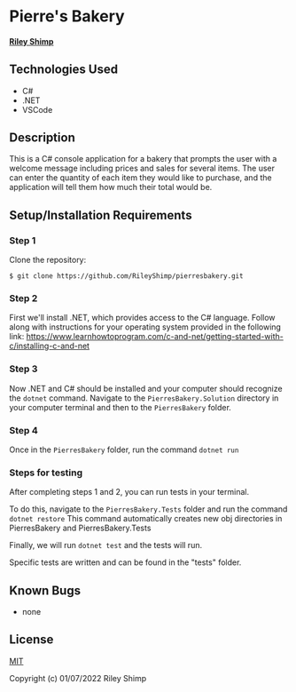 # Pierre's Bakery

#### [Riley Shimp](https://www.github.com/rileyshimp)

## Technologies Used

* C#
* .NET
* VSCode

## Description
This is a C# console application for a bakery that prompts the user with a welcome message including prices and sales for several items. The user can enter the quantity of each item they would like to purchase, and the application will tell them how much their total would be.

## Setup/Installation Requirements

### Step 1
Clone the repository:
``` 
$ git clone https://github.com/RileyShimp/pierresbakery.git 
```
### Step 2
First we'll install .NET, which provides access to the C# language. Follow along with instructions for your operating system provided in the following link: 
https://www.learnhowtoprogram.com/c-and-net/getting-started-with-c/installing-c-and-net

### Step 3
Now .NET and C# should be installed and your computer should recognize the `dotnet` command.
Navigate to the `PierresBakery.Solution` directory in your computer terminal and then to the `PierresBakery` folder.

### Step 4
Once in the `PierresBakery` folder, run the command `dotnet run`

### Steps for testing
After completing steps 1 and 2, you can run tests in your terminal.

To do this, navigate to the `PierresBakery.Tests` folder and run the command `dotnet restore`
This command automatically creates new obj directories in PierresBakery and PierresBakery.Tests

Finally, we will run `dotnet test` and the tests will run.

Specific tests are written and can be found in the "tests" folder.

## Known Bugs

* none

## License

[MIT](https://opensource.org/licenses/MIT)

Copyright (c) 01/07/2022 Riley Shimp